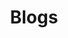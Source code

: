 ---
title: "Blogs"
description: "All the papers, courses, and data on this website—listed in chronological order."
layout: "archives"
---